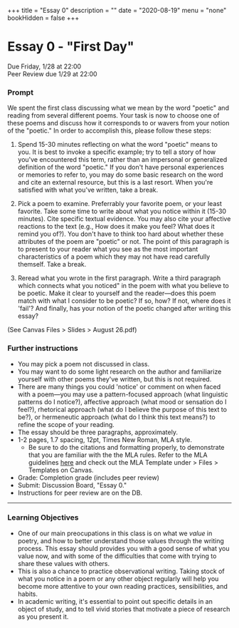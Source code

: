 +++
title = "Essay 0"
description = ""
date = "2020-08-19"
menu = "none"
bookHidden = false
+++

<div class="essay">

# Essay 0 - "First Day"

Due Friday, 1/28 at 22:00  
Peer Review due 1/29 at 22:00

### Prompt
We spent the first class discussing what we mean by the word "poetic" and reading from several different poems. Your task is now to choose one of these poems and discuss how it corresponds to or wavers from your notion of the "poetic." In order to accomplish this, please follow these steps:

1. Spend 15-30 minutes reflecting on what the word "poetic" means to you. It is best to invoke a specific example; try to tell a story of how you've encountered this term, rather than an impersonal or generalized definition of the word "poetic." If you don't have personal experiences or memories to refer to, you may do some basic research on the word and cite an external resource, but this is a last resort. When you're satisfied with what you've written, take a break.

2. Pick a poem to examine. Preferrably your favorite poem, or your least favorite. Take some time to write about what you notice within it (15-30 minutes). Cite specific textual evidence. You may also cite your affective reactions to the text (e.g., How does it make you feel? What does it remind you of?). You don't have to think too hard about whether these attributes of the poem are "poetic" or not. The point of this paragraph is to present to your reader what you see as the most important characteristics of a poem which they may not have read carefully themself. Take a break.

3. Reread what you wrote in the first paragraph. Write a third paragraph which connects what you noticed" in the poem with what you believe to be poetic. Make it clear to yourself and the reader—does this poem match with what I consider to be poetic? If so, how? If not, where does it 'fail'? And finally, has your notion of the poetic changed after writing this essay?


(See Canvas Files > Slides > August 26.pdf)


### Further instructions

* You may pick a poem not discussed in class.
* You may want to do some light research on the author and familiarize yourself with other poems they've written, but this is not required.
* There are many things you could 'notice' or comment on when faced with a poem—you may use a pattern-focused approach (what linguistic patterns do I notice?), affective approach (what mood or sensation do I feel?), rhetorical approach (what do I believe the purpose of this text to be?), or hermeneutic approach (what do I think this text means?) to refine the scope of your reading.
* The essay should be three paragraphs, approximately.
* 1-2 pages, 1.7 spacing, 12pt, Times New Roman, MLA style.
   * Be sure to do the citations and formatting properly, to demonstrate that you are familiar with the the MLA rules. Refer to the MLA guidelines [here](https://owl.purdue.edu/owl/research_and_citation/mla_style/mla_formatting_and_style_guide/mla_formatting_and_style_guide.html) and check out the MLA Template under > Files > Templates on Canvas.
* Grade: Completion grade (includes peer review)
* Submit: Discussion Board, "Essay 0."
* Instructions for peer review are on the DB.

<hr>

### Learning Objectives
* One of our main preocupations in this class is on what we *value* in poetry, and how to better understand those values through the writing process. This essay should provides you with a good sense of what you value now, and with some of the difficulties that come with trying to share these values with others.
* This is also a chance to practice observational writing. Taking stock of what you notice in a poem or any other object regularly will help you become more attentive to your own reading practices, sensibilities, and habits.
* In academic writing, it's essential to point out specific details in an object of study, and to tell vivid stories that motivate a piece of research as you present it.

</div>
